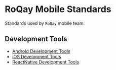 # RoQay Mobile Standards

Standards used by `RoQay` mobile team.

## Development Tools

- [Android Development Tools](AndroidDevelopmentTools.md)
- [iOS Development Tools](iOSDevelopmentTools.md)
- [ReactNative Development Tools](ReactNativeDevelopmentTools.md)
